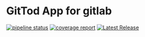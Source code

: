 # GitTod App for gitlab

[![pipeline status](https://gitlab.com/patballoon/gitlab-app/badges/main/pipeline.svg)](https://gitlab.com/patballoon/gitlab-app/-/commits/main)
[![coverage report](https://gitlab.com/patballoon/gitlab-app/badges/main/coverage.svg)](https://gitlab.com/patballoon/gitlab-app/-/commits/main)
[![Latest Release](https://gitlab.com/patballoon/gitlab-app/-/badges/release.svg)](https://gitlab.com/patballoon/gitlab-app/-/releases)



